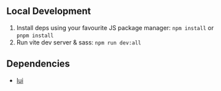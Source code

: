 ## Local Development
1. Install deps using your favourite JS package manager:
`npm install`
or
`pnpm install`
2. Run vite dev server & sass: `npm run dev:all`

## Dependencies
- [lui](https://github.com/l3p3/lui)
